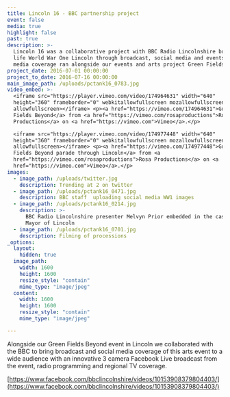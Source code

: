 ```yaml
---
title: Lincoln 16 - BBC partnership project
event: false
media: true
highlight: false
past: true
description: >-
  Lincoln 16 was a collaborative project with BBC Radio Lincolnshire bringing to
  life World War One Lincoln through broadcast, social media and events.  The
  media coverage ran alongside our events and arts project Green Fields Beyond
project_date: 2016-07-01 00:00:00
project_to_date: 2016-07-16 00:00:00
main_image_path: /uploads/pctank16_0783.jpg
video_embed: >-
  <iframe src="https://player.vimeo.com/video/174964631" width="640"
  height="360" frameborder="0" webkitallowfullscreen mozallowfullscreen
  allowfullscreen></iframe> <p><a href="https://vimeo.com/174964631">Green
  Fields Beyond</a> from <a href="https://vimeo.com/rosaproductions">Rosa
  Productions</a> on <a href="https://vimeo.com">Vimeo</a>.</p>

  <iframe src="https://player.vimeo.com/video/174977448" width="640"
  height="360" frameborder="0" webkitallowfullscreen mozallowfullscreen
  allowfullscreen></iframe> <p><a href="https://vimeo.com/174977448">Green
  Fields Beyond parade through Lincoln</a> from <a
  href="https://vimeo.com/rosaproductions">Rosa Productions</a> on <a
  href="https://vimeo.com">Vimeo</a>.</p>
images:
  - image_path: /uploads/twitter.jpg
    description: Trending at 2 on twitter
  - image_path: /uploads/pctank16_0471.jpg
    description: BBC staff  uploading social media WW1 images
  - image_path: /uploads/pctank16_0214.jpg
    description: >-
      BBC Radio Lincolnshire presenter Melvyn Prior embedded in the cast!  As
      Mayor of Lincoln
  - image_path: /uploads/pctank16_0701.jpg
    description: Filming of processions
_options:
  layout:
    hidden: true
  image_path:
    width: 1600
    height: 1600
    resize_style: "contain"
    mime_type: "image/jpeg"
  content:
    width: 1600
    height: 1600
    resize_style: "contain"
    mime_type: "image/jpeg"

---
```



Alongside our Green Fields Beyond event in Lincoln we collaborated with the BBC to bring broadcast and social media coverage of this arts event to a wide audience with an innovative 3 camera Facebook Live broadcast from the event, radio programming and regional TV coverage.

[https://www.facebook.com/bbclincolnshire/videos/10153908379804403/](https://www.facebook.com/bbclincolnshire/videos/10153908379804403/)